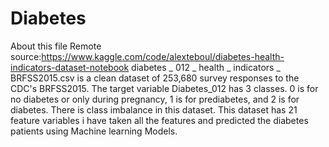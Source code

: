 # Diabetes
About this file Remote source:https://www.kaggle.com/code/alexteboul/diabetes-health-indicators-dataset-notebook diabetes _ 012 _ health _ indicators _ BRFSS2015.csv is a clean dataset of 253,680 survey responses to the CDC's BRFSS2015. The target variable Diabetes_012 has 3 classes. 0 is for no diabetes or only during pregnancy, 1 is for prediabetes, and 2 is for diabetes. There is class imbalance in this dataset. This dataset has 21 feature variables
i have taken all the features and predicted the diabetes patients using Machine learning Models.
